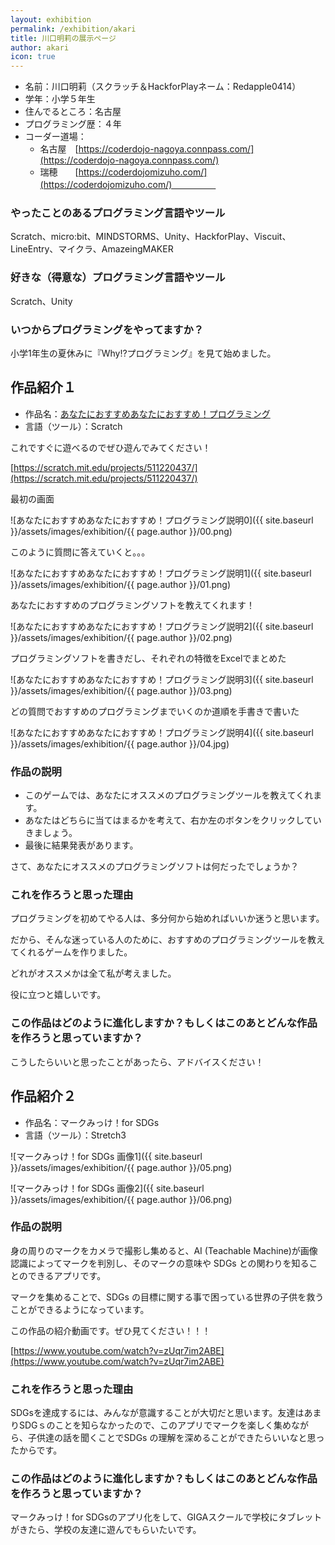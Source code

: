 ```yaml
---
layout: exhibition
permalink: /exhibition/akari
title: 川口明莉の展示ページ
author: akari
icon: true
---
```

- 名前：川口明莉（スクラッチ＆HackforPlayネーム：Redapple0414）
- 学年：小学５年生
- 住んでるところ：名古屋
- プログラミング歴：４年
- コーダー道場：
    - 名古屋　[https://coderdojo-nagoya.connpass.com/](https://coderdojo-nagoya.connpass.com/)
    - 瑞穂　　[https://coderdojomizuho.com/](https://coderdojomizuho.com/)　　　　　

### やったことのあるプログラミング言語やツール

Scratch、micro:bit、MINDSTORMS、Unity、HackforPlay、Viscuit、LineEntry、マイクラ、AmazeingMAKER

### 好きな（得意な）プログラミング言語やツール

Scratch、Unity

### いつからプログラミングをやってますか？

小学1年生の夏休みに『Why⁉プログラミング』を見て始めました。


## 作品紹介１

- 作品名：[あなたにおすすめあなたにおすすめ！プログラミング](https://scratch.mit.edu/projects/511220437/)
- 言語（ツール）：Scratch

これですぐに遊べるのでぜひ遊んでみてください！

[https://scratch.mit.edu/projects/511220437/](https://scratch.mit.edu/projects/511220437/)

最初の画面

![あなたにおすすめあなたにおすすめ！プログラミング説明0]({{ site.baseurl }}/assets/images/exhibition/{{ page.author }}/00.png)

このように質問に答えていくと。。。

![あなたにおすすめあなたにおすすめ！プログラミング説明1]({{ site.baseurl }}/assets/images/exhibition/{{ page.author }}/01.png)

あなたにおすすめのプログラミングソフトを教えてくれます！

![あなたにおすすめあなたにおすすめ！プログラミング説明2]({{ site.baseurl }}/assets/images/exhibition/{{ page.author }}/02.png)

プログラミングソフトを書きだし、それぞれの特徴をExcelでまとめた

![あなたにおすすめあなたにおすすめ！プログラミング説明3]({{ site.baseurl }}/assets/images/exhibition/{{ page.author }}/03.png)

どの質問でおすすめのプログラミングまでいくのか道順を手書きで書いた

![あなたにおすすめあなたにおすすめ！プログラミング説明4]({{ site.baseurl }}/assets/images/exhibition/{{ page.author }}/04.jpg)

### 作品の説明

- このゲームでは、あなたにオススメのプログラミングツールを教えてくれます。
- あなたはどちらに当てはまるかを考えて、右か左のボタンをクリックしていきましょう。
- 最後に結果発表があります。

さて、あなたにオススメのプログラミングソフトは何だったでしょうか？

### これを作ろうと思った理由

プログラミングを初めてやる人は、多分何から始めればいいか迷うと思います。

だから、そんな迷っている人のために、おすすめのプログラミングツールを教えてくれるゲームを作りました。

どれがオススメかは全て私が考えました。

役に立つと嬉しいです。

### この作品はどのように進化しますか？もしくはこのあとどんな作品を作ろうと思っていますか？

こうしたらいいと思ったことがあったら、アドバイスください！

## 作品紹介２

- 作品名：マークみっけ！for SDGs
- 言語（ツール）：Stretch3

![マークみっけ！for SDGs 画像1]({{ site.baseurl }}/assets/images/exhibition/{{ page.author }}/05.png)

![マークみっけ！for SDGs 画像2]({{ site.baseurl }}/assets/images/exhibition/{{ page.author }}/06.png)

### 作品の説明

身の周りのマークをカメラで撮影し集めると、AI (Teachable Machine)が画像認識によってマークを判別し、そのマークの意味や SDGs との関わりを知ることのできるアプリです。

マークを集めることで、SDGs の目標に関する事で困っている世界の子供を救うことができるようになっています。

この作品の紹介動画です。ぜひ見てください！！！

[https://www.youtube.com/watch?v=zUqr7im2ABE](https://www.youtube.com/watch?v=zUqr7im2ABE)

### これを作ろうと思った理由

SDGsを達成するには、みんなが意識することが大切だと思います。友達はあまりSDGｓのことを知らなかったので、このアプリでマークを楽しく集めながら、子供達の話を聞くことでSDGs の理解を深めることができたらいいなと思ったからです。

### この作品はどのように進化しますか？もしくはこのあとどんな作品を作ろうと思っていますか？

マークみっけ！for SDGsのアプリ化をして、GIGAスクールで学校にタブレットがきたら、学校の友達に遊んでもらいたいです。
